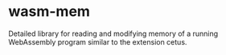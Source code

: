# wasm-mem
Detailed library for reading and modifying memory of a running WebAssembly program similar to the extension cetus.
